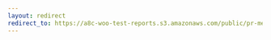 ```yaml
---
layout: redirect
redirect_to: https://a8c-woo-test-reports.s3.amazonaws.com/public/pr-merge/41772/api/index.html
---
```


